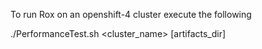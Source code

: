To run Rox on an openshift-4 cluster execute the following

./PerformanceTest.sh <cluster_name> [artifacts_dir]
